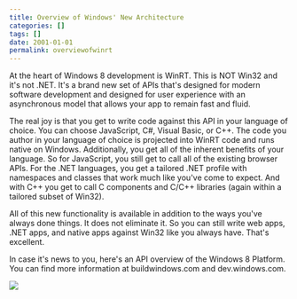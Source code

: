 ```yaml
---
title: Overview of Windows' New Architecture
categories: []
tags: []
date: 2001-01-01
permalink: overviewofwinrt
---
```


At the heart of Windows 8 development is WinRT. This is NOT Win32 and it's not .NET. It's a brand new set of APIs that's designed for modern software development and designed for user experience with an asynchronous model that allows your app to remain fast and fluid.

The real joy is that you get to write code against this API in your language of choice. You can choose JavaScript, C#, Visual Basic, or C++. The code you author in your language of choice is projected into WinRT code and runs native on Windows. Additionally, you get all of the inherent benefits of your language. So for JavaScript, you still get to call all of the existing browser APIs. For the .NET languages, you get a tailored .NET profile with namespaces and classes that work much like you've come to expect. And with C++ you get to call C components and C/C++ libraries (again within a tailored subset of Win32).

All of this new functionality is available in addition to the ways you've always done things. It does not eliminate it. So you can still write web apps, .NET apps, and native apps against Win32 like you always have. That's excellent.

In case it's news to you, here's an API overview of the Windows 8 Platform. You can find more information at buildwindows.com and dev.windows.com.

![](http://codefoster.blob.core.windows.net/site/image/f862e0de5728493b842657fb95b905e7/overviewofwinrt_01_1.png)